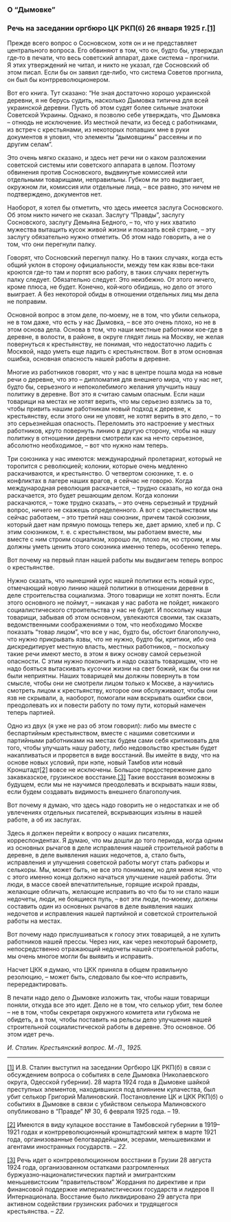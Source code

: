 ### О “Дымовке”
### Речь на заседании оргбюро ЦК РКП(б) 26 января 1925 г.[**[1]**](#_ftn1)

Прежде всего вопрос о Сосновском, хотя он и не представляет центрального вопроса. Его обвиняют в том, что он, будто бы, утверждал где‑то в печати, что весь советский аппарат, даже система – прогнили. Я этих утверждений не читал, и никто не указал, где Сосновский об этом писал. Если бы он заявил где‑либо, что система Советов прогнила, он был бы контрреволюционером.

Вот его книга. Тут сказано: “Не зная достаточно хорошо украинской деревни, я не берусь судить, насколько Дымовка типична для всей украинской деревни. Пусть об этом судят более сильные знатоки Советской Украины. Однако, я позволю себе утверждать, что Дымовка – отнюдь не исключение. Из местной печати, из бесед с работниками, из встреч с крестьянами, из некоторых попавших мне в руки документов я уловил, что элементы “дымовщины” рассеяны и по другим селам”.

Это очень мягко сказано, и здесь нет речи ни о каком разложении советской системы или советского аппарата в целом. Поэтому обвинения против Сосновского, выдвинутые комиссией или отдельными товарищами, неправильны. Губком ли это выдвигает, окружном ли, комиссия или отдельные лица, – все равно, это ничем не подтверждено, документов нет.

Наоборот, я хотел бы отметить, что здесь имеется заслуга Сосновского. Об этом никто ничего не сказал. Заслугу “Правды”, заслугу Сосновского, заслугу Демьяна Бедного, – то, что у них хватило мужества вытащить кусок живой жизни и показать всей стране, – эту заслугу обязательно нужно отметить. Об этом надо говорить, а не о том, что они перегнули палку.

Говорят, что Сосновский перегнул палку. Но в таких случаях, когда есть общий уклон в сторону официальности, между тем как язвы все‑таки кроются где‑то там и портят всю работу, в таких случаях перегнуть палку следует. Обязательно следует. Это неизбежно. От этого ничего, кроме плюса, не будет. Конечно, кой‑кого обидишь, но дело от этого выиграет. A 6eз некоторой обиды в отношении отдельных лиц мы дела не поправим.

Основной вопрос в этом деле, по‑моему, не в том, что убили селькора, не в том даже, что есть у нас Дымовка, – все это очень плохо, но не в этом основа дела. Основа в том, что наши местные работники кое‑где в деревне, в волости, в районе, в округе глядят лишь на Москву, не желая повернуться к крестьянству, не понимая, что недостаточно ладить с Москвой, надо уметь еще ладить с крестьянством. Вот в этом основная ошибка, основная опасность нашей работы в деревне.

Многие из работников говорят, что у нас в центре пошла мода на новые речи о деревне, что это – дипломатия для внешнего мира, что у нас нет, будто бы, серьезного и непоколебимого желания улучшить нашу политику в деревне. Вот это я считаю самым опасным. Если наши товарищи на местах не хотят верить, что мы серьезно взялись за то, чтобы привить нашим работникам новый подход к деревне, к крестьянству, если этого они не уловят, не хотят верить в это дело, – то это серьезнейшая опасность. Переломить это настроение у местных работников, круто повернуть линию в другую сторону, чтобы на нашу политику в отношении деревни смотрели как на нечто серьезное, абсолютно необходимое, – вот что нужно нам теперь.

Три союзника у нас имеются: международный пролетариат, который не торопится с революцией; колонии, которые очень медленно раскачиваются, и крестьянство. О четвертом союзнике, т. е. о конфликтах в лагере наших врагов, я сейчас не говорю. Когда международная революция раскачается, – трудно сказать, но когда она раскачается, это будет решающим делом. Когда колонии раскачаются, – тоже трудно сказать, – это очень серьезный и трудный вопрос, ничего не скажешь определенного. А вот с крестьянством мы сейчас работаем, – это третий наш союзник, причем такой союзник, который дает нам прямую помощь теперь же, дает армию, хлеб и пр. С этим союзником, т. е. с крестьянством, мы работаем вместе, мы вместе с ним строим социализм, хорошо ли, плохо ли, но строим, и мы должны уметь ценить этого союзника именно теперь, особенно теперь.

Вот почему на первый план нашей работы мы выдвигаем теперь вопрос о крестьянстве.

Нужно сказать, что нынешний курс нашей политики есть новый курс, отмечающий новую линию нашей политики в отношении деревни в деле строительства социализма. Этого товарищи не хотят понять. Если этого основного не поймут, – никакая у нас работа не пойдет, никакого социалистического строительства у нас не будет. И поскольку наши товарищи, забывая об этом основном, увлекаются своими, так сказать, ведомственными соображениями о том, что необходимо Москве показать “товар лицом”, что все у нас, будто бы, обстоит благополучно, что нужно прикрывать язвы, что не нужно, будто бы, критики, ибо она дискредитирует местную власть, местных работников, – поскольку такие речи имеют место, в этом я вижу основу самой серьезной опасности. С этим нужно покончить и надо сказать товарищам, что не надо бояться вытаскивать кусочки жизни на свет божий, как бы они ни были неприятны. Наших товарищей мы должны повернуть в том смысле, чтобы они не смотрели лицом только к Москве, а научились смотреть лицом к крестьянству, которое они обслуживают, чтобы они язв не скрывали, а, наоборот, помогали нам вскрывать ошибки свои, преодолевать их и повести работу по тому пути, который намечен теперь партией.

Одно из двух (я уже не раз об этом говорил): либо мы вместе с беспартийным крестьянством, вместе с нашими советскими и партийными работниками на местах будем сами себя критиковать для того, чтобы улучшать нашу работу, либо недовольство крестьян будет накапливаться и прорвется в виде восстаний. Вы имейте в виду, что на основе новых условий, при нэпе, новый Тамбов или новый Кронштадт[[2]](#_ftn2) вовсе не исключены. Большое предостережение дало закавказское, грузинское восстание.[[3]](#_ftn3) Такие восстания возможны в будущем, если мы не научимся преодолевать и вскрывать наши язвы, если будем создавать видимость внешнего благополучия.

Вот почему я думаю, что здесь надо говорить не о недостатках и не об увлечениях отдельных писателей, вскрывающих изъяны в нашей работе, а об их заслугах.

Здесь я должен перейти к вопросу о наших писателях, корреспондентах. Я думаю, что мы дошли до того периода, когда одним из основных рычагов в деле исправления нашей строительной работы в деревне, в деле выявления наших недочетов, а, стало быть, исправления и улучшения советской работы могут стать рабкоры и селькоры. Мы, может быть, не все это понимаем, но для меня ясно, что с этого именно конца должно начаться улучшение нашей работы. Эти люди, в массе своей впечатлительные, горящие искрой правды, желающие обличать, желающие исправить во что бы то ни стало наши недочеты, люди, не боящиеся пуль, – вот эти люди, по‑моему, должны составить один из основных рычагов в деле выявления наших недочетов и исправления нашей партийной и советской строительной работы на местах.

Вот почему надо прислушиваться к голосу этих товарищей, а не хулить работников нашей прессы. Через них, как через некоторый барометр, непосредственно отражающий недочеты нашей строительной работы, мы очень многое могли бы выявить и исправить.

Насчет ЦКК я думаю, что ЦКК приняла в общем правильную резолюцию, – может быть, следовало бы кое‑что исправить, перередактировать.

В печати надо дело о Дымовке изложить так, чтобы наши товарищи поняли, откуда все это идет. Дело не в том, что селькор убит, тем более – не в том, чтобы секретаря окружного комитета или губкома не обидеть, а в том, чтобы поставить на рельсы дело улучшения нашей строительной социалистической работы в деревне. Это основное. Об этом идет речь.

_И. Сталин. Крестьянский вопрос. М.‑Л., 1925._

  

---

[[1]](#_ftnref1) И.В. Сталин выступил на заседании Оргбюро ЦК РКП(б) в связи с обсуждением вопроса о событиях в селе Дымовка (Николаевского округа, Одесской губернии). 28 марта 1924 года в Дымовке шайкой преступных элементов, находившихся под влиянием кулачества, был убит селькор Григорий Малиновский. Постановление ЦК и ЦКК РКП(б) о событиях в Дымовке в связи с убийством селькора Малиновского опубликовано в “Правде” № 30, 6 февраля 1925 года. – 19.

[[2]](#_ftnref2) Имеются в виду кулацкое восстание в Тамбовской губернии в 1919–1921 годах и контрреволюционный кронштадтский мятеж в марте 1921 года, организованные белогвардейцами, эсерами, меньшевиками и агентами иностранных государств. – _22._

[[3]](#_ftnref3) Речь идет о контрреволюционном восстании в Грузии 28 августа 1924 года, организованном остатками разгромленных буржуазно‑националистических партий и эмигрантским меньшевистским “правительством” Жордания по директиве и при финансовой поддержке империалистических государств и лидеров II Интернационала. Восстание было ликвидировано 29 августа при активном содействии грузинских рабочих и трудящегося крестьянства. – _22._
